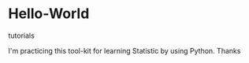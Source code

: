 # Hello-World
tutorials

I'm practicing this tool-kit for learning Statistic by using Python.
Thanks
